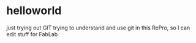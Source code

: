 # helloworld
just trying out GIT
trying to understand and use git in this RePro, so I can edit stuff for FabLab
